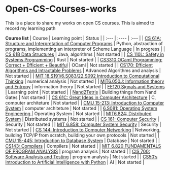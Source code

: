 # Open-CS-Courses-works
This is a place to share my works on open CS courses. This is aimed to record my learning path 

**Course list**
| Course      | Learning point | Status     |
| :---        | :----          | :---       |
| [CS 61A: Structure and Interpretation of Computer Programs](https://inst.eecs.berkeley.edu/~cs61a/su20/)      | Python, abstraction of programs, implementing an interpreter of Scheme Language      | In progress   |
| [CS 61B Data Structures](https://sp21.datastructur.es/)      | Java, algorithms | Not started     |
| [CS 110L: Safety in Systems Programming](https://reberhardt.com/cs110l/spring-2020/)        | Rust          | Not started       |
| [CS3310 OCaml Programming: Correct + Efficient + Beautiful](https://cs3110.github.io/textbook/cover.html)        | OCaml          | Not started       |
| [CS170: Efficient Algorithms and Intractable Problems](https://cs170.org/)	| Advanced Algorithms and analysis	| Not started	|
| [MIT 18.S191/6.S083/22.S092 Introduction to Computational Thinking](https://computationalthinking.mit.edu/Spring21/)        | numerical analysis          | Not started       |
| [MIT6.050J: Information theory and Entropy](https://ocw.mit.edu/courses/6-050j-information-and-entropy-spring-2008/)        | information theory          | Not started       |
| [EE120 Signals and Systems](https://inst.eecs.berkeley.edu/~ee120/fa19/)      | Learning point | Not started     |
| [Nand2Tetris](https://www.coursera.org/learn/build-a-computer)      | Building things from Nand Gates | Not started     |
| [CS 61C: Great Ideas in Computer Architecture](https://inst.eecs.berkeley.edu/~cs61c/su20/)      | C, computer architeture | Not started     |
| [CMU 15-213: Introduction to Computer System](http://csapp.cs.cmu.edu/)      | computer architeture | Not started     |
| [6.S081: Operating System Engineering ](https://pdos.csail.mit.edu/6.828/2021/schedule.html)      | Operating System | Not started     |
| [MIT6.824: Distributed System](https://pdos.csail.mit.edu/6.824/schedule.html)      | Distributed systems | Not started     |
| [CS 161: Computer Security](https://su20.cs161.org/)      | Security | Not started     |
| [MIT 6.858: Computer System Security](http://css.csail.mit.edu/6.858/2022/)      | Security | Not started     |
| [CS 144: Introduction to Computer Networking](https://cs144.github.io/)      | Networking, building TCP/IP from scratch, building your own protocols | Not started     |
| [CMU 15-445: Introduction to Database System](https://15445.courses.cs.cmu.edu/fall2020/)      | Database | Not started     |
| [CS143: Compilers](http://web.stanford.edu/class/cs143/)      | Compilers | Not started     |
| [MIT 6.820 FUNDAMENTALS OF PROGRAM ANALYSIS](https://ocw.mit.edu/courses/6-820-fundamentals-of-program-analysis-fall-2015/)      | program analysis | Not started     |
| [CIS 700: Software Analysis and Testing](https://www.cis.upenn.edu/~mhnaik/edu/cis700/index.html#reading)      | program analysis | Not started     |
| [CS50’s Introduction to Artificial Intelligence with Python](https://cs50.harvard.edu/ai/2020/)      | AI | Not started     |
